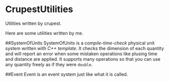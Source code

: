 # CrupestUtilities
Utilities written by crupest.

Here are some utilities written by me.

##SystemOfUnits
SystemOfUnits is a *compile-time-check* physical unit system written with *C++ template*.
It checks the dimension of each quantity and will report an error when some mistaken operations like plusing time and distance are applied.
It supports many operations so that you can use any quantity freely as if they were `double`.

##Event
Event is an event system just like what it is called.
